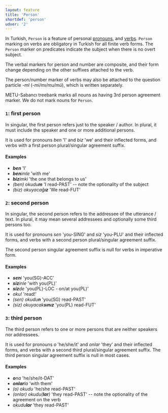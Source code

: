 ```yaml
---
layout: feature
title: 'Person'
shortdef: 'person'
udver: '2'
---
```


In Turkish, `Person` is a feature of personal [pronouns](tr-pos/PRON), and [verbs](tr-pos/VERB).
`Person` marking on verbs are obligatory in Turkish for all finite verb forms.
The `Person` marker on predicates indicate the subject when there is
no overt subject.


The verbal markers for person and number are composite, and their form change
depending on the other suffixes attached to the verb.

The person/number marker of verbs may also be attached to the question particle *-mI* (*-mi/mı/mu/mü*), which is written separately.

METU-Sabancı treebank marks all nouns as having 3rd person agreement marker.
We do not mark nouns for `Person`.

### <a name="1">`1`</a>: first person

In singular, the first person refers just to the speaker / author. In
plural, it must include the speaker and one or more additional
persons.

It is used for pronouns *ben* 'I' and *biz* 'we' and their inflected forms, and verbs with a first person  plural/singular agreement suffix.

#### Examples

* *<b>ben</b>* 'I'
* *<b>ben</b>imle* 'with me'
* *<b>biz</b>imki* 'the one that belongs to us'
* *(ben) okudu<b>m</b>* 'I read-PAST' -- note the optionality of the subject
* *(biz) okuyacağ<b>ız</b>* 'We read-FUT'


### <a name="2">`2`</a>: second person

In singular, the second person refers to the addressee of the
utterance / text. In plural, it may mean several addressees and
optionally some third persons too.

It is used for pronouns *sen* 'you-SING' and *siz* 'you-PLU' and their inflected forms, and verbs with a second person  plural/singular agreement suffix.

The second person singular agreement suffix is null for verbs in imperative form.

#### Examples

* *<b>sen</b>i* 'you(SG)-ACC'
* *<b>siz</b>inle* 'with you(PL)'
* *<b>siz</b>de* 'you(PL)-LOC - on/at you(PL)'
* *oku!* 'read!'
* *(sen) okudu<b>n</b>* 'you(SG) read-PAST'
* *(siz) okuyacak<b>sınız</b>* 'you(PL) read-FUT'


### <a name="3">`3`</a>: third person

The third person refers to one or more persons that are neither
speakers nor addressees.

It is used for pronouns *o* 'he/she/it' and *onlar* 'they' and their inflected forms, and verbs with a second third plural/singular agreement suffix. The third person singular agreement suffix is null in most cases.

#### Examples

* *<b>o</b>na* 'he/she/it-DAT'
* *<b>onlar</b>la* 'with them'
* *(o) okudu* 'he/she read-PAST'
* *(onlar) okudu(<b>lar</b>)* 'they read-PAST' -- note the optionality of the  agreement on the verb
* *okudu<b>lar</b>* 'they read-PAST'
<!-- Interlanguage links updated Po 11. listopadu 2024, 20:09:56 CET -->
